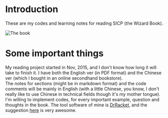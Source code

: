 # Introduction
These are my codes and learning notes for reading SICP (the Wizard Book).

![The book](https://mitpress.mit.edu/sicp/full-text/book/cover.jpg)

# Some important things
My reading project started in Nov, 2015, and I don't know how long it will take to finish it. 
I have both the English ver (in PDF format) and the Chinese ver (which I bought in an online secondhand bookstore).  
The notes for sections (might be in markdown format) and the code comments will be mainly in English 
(with a little Chinese, you know, I don't really like to use Chinese in technical fields though it's my mother tongue). 
I'm willing to implement codes, for every important example, question and thoughts in the book. 
The tool software of mine is [DrRacket](http://racket-lang.org/), 
and the suggestion [here](http://stackoverflow.com/questions/19546115/which-lang-packet-is-proper-for-sicp-in-dr-racket) is very awesome.
